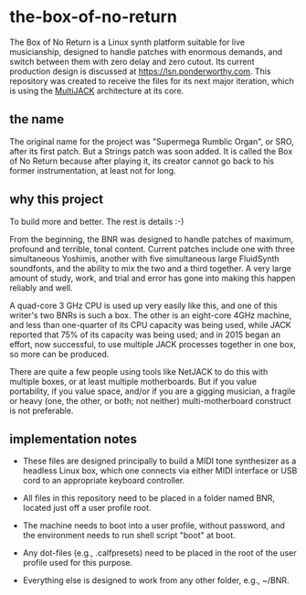 # the-box-of-no-return

The Box of No Return is a Linux synth platform suitable for live musicianship, designed to handle patches with enormous demands, and switch between them with zero delay and zero cutout.  Its current production design is discussed at https://lsn.ponderworthy.com.  This repository was created to receive the files for its next major iteration, which is using the [MultiJACK](https://github.com/jebofponderworthy/MultiJACK) architecture at its core.

## the name

The original name for the project was "Supermega Rumblic Organ", or SRO, after its first patch.  But a Strings patch was soon added.  It is called the Box of No Return because after playing it, its creator cannot go back to his former instrumentation, at least not for long.

## why this project

To build more and better.  The rest is details :-)

From the beginning, the BNR was designed to handle patches of maximum, profound and terrible, tonal content.  Current patches include one with three simultaneous Yoshimis, another with five simultaneous large FluidSynth soundfonts, and the ability to mix the two and a third together.  A very large amount of study, work, and trial and error has gone into making this happen reliably and well.

A quad-core 3 GHz CPU is used up very easily like this, and one of this writer's two BNRs is such a box.  The other is an eight-core 4GHz machine, and less than one-quarter of its CPU capacity was being used, while JACK reported that 75% of its capacity was being used; and in 2015 began an effort, now successful, to use multiple JACK processes together in one box, so more can be produced.

There are quite a few people using tools like NetJACK to do this with multiple boxes, or at least multiple motherboards.  But if you value portability, if you value space, and/or if you are a gigging musician, a fragile or heavy (one, the other, or both; not neither) multi-motherboard construct is not preferable.   

## implementation notes

* These files are designed principally to build a MIDI tone synthesizer as a headless Linux box, which 
one connects via either MIDI interface or USB cord to an appropriate keyboard controller.  

* All files in this repository need to be placed in a folder named BNR, located just off a user profile root.

* The machine needs to boot into a user profile, without password, and the environment needs to run shell script "boot" at boot.

* Any dot-files (e.g., .calfpresets) need to be placed in the root of the user profile 
used for this purpose.

* Everything else is designed to work from any other folder, e.g., ~/BNR.



